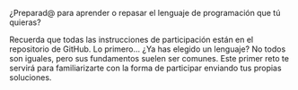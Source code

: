 ¿Preparad@ para aprender o repasar el lenguaje de programación que tú quieras?

Recuerda que todas las instrucciones de participación están en el
repositorio de GitHub.
Lo primero... ¿Ya has elegido un lenguaje?
No todos son iguales, pero sus fundamentos suelen ser comunes.
Este primer reto te servirá para familiarizarte con la forma de participar enviando tus propias soluciones.
